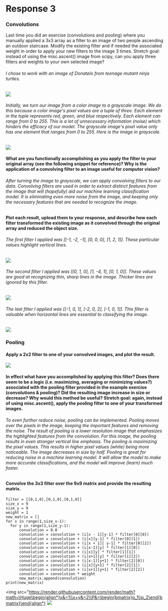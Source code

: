 # Response 3
### Convolutions
Last time you did an exercise (convolutions and pooling) where you manually applied a 3x3 array as a filter to an image of two people ascending an outdoor staircase. Modify the existing filter and if needed the associated weight in order to apply your new filters to the image 3 times. Stretch goal: instead of using the misc.ascent() image from scipy, can you apply three filters and weights to your own selected image?

###### I chose to work with an image of Donatelo from teenage mutant ninja turtles. 
![](donatelo.png)

###### Initially, we turn our image from a color image to a grayscale image. We do this because a color image's pixel values are a tuple of three. Each element in the tuple represents red, green, and blue respectively. Each element can range from 0 to 255. This is a lot of unnecessary information (noise) which hinders the efficacy of our model. The grayscale image's pixel value only has one element that ranges from 0 to 255. Here is the image in grayscale.
![](don_gray.png)

#### What are you functionally accomplishing as you apply the filter to your original array (see the following snippet for reference)? Why is the application of a convolving filter to an image useful for computer vision?

###### After turning the image to grayscale, we can apply convolving filters to our data. Convolving filters are used in order to extract distinct features from the image that will (hopefully) aid our machine learning classification model. It is eliminating even more noise from the image, and keeping only the necessary features that are needed to recognize the image. 

#### Plot each result, upload them to your response, and describe how each filter transformed the existing image as it convolved through the original array and reduced the object size.
###### The first filter I applied was [[-1, -2, -1], [0, 0, 0], [1, 2, 1]]. These particular values highlight vertical lines.
![](don_filter1.png)
###### The second filter I applied was [[0, 1, 0], [1, -4, 1], [0, 1, 0]]. These values are good at recognizing thin, sharp lines in the image. Thicker lines are ignored by this filter. 
![](don_filter2.png)
###### The last filter I applied was [[-1, 0, 1], [-2, 0, 2], [-1, 0, 1]]. This filter is valuable when horizontal lines are essential to classifying the image. 
![](don_filter3.png)

### Pooling
#### Apply a 2x2 filter to one of your convolved images, and plot the result.
![](don_filter1_pool.png)

#### In effect what have you accomplished by applying this filter? Does there seem to be a logic (i.e. maximizing, averaging or minimizing values?) associated with the pooling filter provided in the example exercise (convolutions & pooling)? Did the resulting image increase in size or decrease? Why would this method be useful? Stretch goal: again, instead of using misc.ascent(), apply the pooling filter to one of your transformed images.
###### To even further reduce noise, pooling can be implemented. Pooling moves over the pixels in the image, keeping the important features and removing the noise. The result of pooling is a lower resolution image that emphasizes the highlighted features from the convolution. For this image, the pooling results in even stronger vertical line emphasis. The pooling is maximizing the pixel values. This results in higher pixel values (white) being more noticeable. The image decreases in size by half. Pooling is great for reducing noise in a machine learning model. It will allow the model to make more accurate classifications, and the model will improve (learn) much faster.

#### Convolve the 3x3 filter over the 9x9 matrix and provide the resulting matrix.

```i = [[0,0,0,0,1,0,0,0,0],[0,0,0,0,1,0,0,0,0],[0,0,0,0,1,0,0,0,0],[0,0,0,0,1,0,0,0,0],[1,1,1,1,1,1,1,1,1],[0,0,0,0,1,0,0,0,0],[0,0,0,0,1,0,0,0,0],[0,0,0,0,1,0,0,0,0],[0,0,0,0,1,0,0,0,0]]
filter = [[0,1,0],[0,1,0],[0,1,0]]
size_x = 9
size_y = 9
weight = 1
new_matrix = []
for x in range(1,size_x-1):
  for y in range(1,size_y-1):
      convolution = 0.0
      convolution = convolution + (i[x - 1][y-1] * filter[0][0])
      convolution = convolution + (i[x][y-1] * filter[0][1])
      convolution = convolution + (i[x + 1][ y-1] * filter[0][2])
      convolution = convolution + (i[x-1][y] * filter[1][0])
      convolution = convolution + (i[x][y] * filter[1][1])
      convolution = convolution + (i[x+1][y] * filter[1][2])
      convolution = convolution + (i[x-1][y+1] * filter[2][0])
      convolution = convolution + (i[x][y+1] * filter[2][1])
      convolution = convolution + (i[x+1][y+1] * filter[2][2])
      convolution = convolution * weight
      new_matrix.append(convolution)
print(new_matrix)
```
<img src="https://render.githubusercontent.com/render/math?math=\Huge\begin{align*}x&=1\\x+y&=2\\P&=\begin{bmatrix}p_1\\p_2\end{bmatrix}\end{align*}
<img src="https://render.githubusercontent.com/render/math?math=\begin{bmatrix}0 & 0 & 1 & 1 & 1 & 0 & 0\\0 & 0 & 1 & 1 & 1 & 0 & 0\\0 & 0 & 1 & 1 & 1 & 0 & 0\\3 & 3 & 3 & 3 & 3 & 3 & 3\\0 & 0 & 1 & 1 & 1 & 0 & 0\\0 & 0 & 1 & 1 & 1 & 0 & 0\\0 & 0 & 1 & 1 & 1 & 0 & 0\\\end{bmatrix}">
